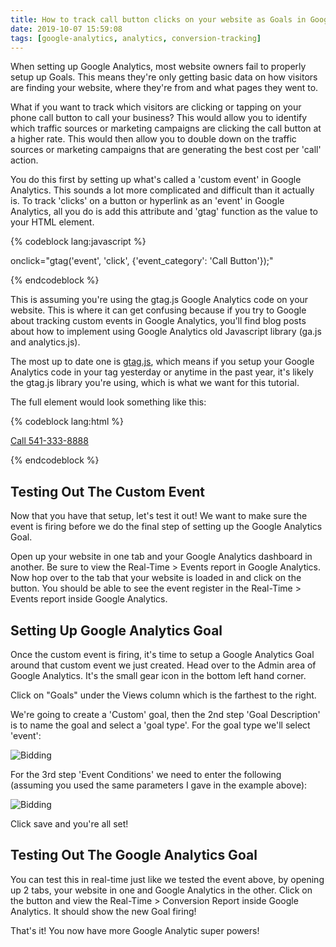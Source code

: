 ```yaml
---
title: How to track call button clicks on your website as Goals in Google Analytics
date: 2019-10-07 15:59:08
tags: [google-analytics, analytics, conversion-tracking]
---
```


When setting up Google Analytics, most website owners fail to properly setup up Goals. This means they're only getting basic data on how visitors are finding your website, where they're from and what pages they went to. 

What if you want to track which visitors are clicking or tapping on your phone call button to call your business? This would allow you to identify which traffic sources or marketing campaigns are clicking the call button at a higher rate. This would then allow you to double down on the traffic sources or marketing campaigns that are generating the best cost per 'call' action.

You do this first by setting up what's called a 'custom event' in Google Analytics. This sounds a lot more complicated and difficult than it actually is. To track 'clicks' on a button or hyperlink as an 'event' in Google Analytics, all you do is add this attribute and 'gtag' function as the value to your <a> HTML element.

{% codeblock lang:javascript %}

onclick="gtag('event', 'click', {'event_category': 'Call Button'});"

{% endcodeblock %}

This is assuming you're using the gtag.js Google Analytics code on your website. This is where it can get confusing because if you try to Google about tracking custom events in Google Analytics, you'll find blog posts about how to implement using Google Analytics old Javascript library (ga.js and analytics.js). 

The most up to date one is [gtag.js](https://developers.google.com/analytics/devguides/collection/gtagjs/events), which means if you setup your Google Analytics code in your <head> tag yesterday or anytime in the past year, it's likely the gtag.js library you're using, which is what we want for this tutorial.

The full <a> element would look something like this:

{% codeblock lang:html %}

<a href="tel:+15413338888" onclick="gtag('event', 'click', {'event_category': 'Call Button'});">Call 541-333-8888</a>

{% endcodeblock %}

## Testing Out The Custom Event

Now that you have that setup, let's test it out! We want to make sure the event is firing before we do the final step of setting up the Google Analytics Goal. 

Open up your website in one tab and your Google Analytics dashboard in another. Be sure to view the Real-Time > Events report in Google Analytics. 
Now hop over to the tab that your website is loaded in and click on the button. You should be able to see the event register in the Real-Time > Events report inside Google Analytics.

## Setting Up Google Analytics Goal

Once the custom event is firing, it's time to setup a Google Analytics Goal around that custom event we just created. Head over to the Admin area of Google Analytics. It's the small gear icon in the bottom left hand corner.

Click on "Goals" under the Views column which is the farthest to the right. 

We're going to create a 'Custom' goal, then the 2nd step 'Goal Description' is to name the goal and select a 'goal type'. For the goal type we'll select 'event':

![Bidding](/content/gagoal-1.jpg)

For the 3rd step 'Event Conditions' we need to enter the following (assuming you used the same parameters I gave in the example above):

![Bidding](/content/gagoal-2.jpg)

Click save and you're all set! 

## Testing Out The Google Analytics Goal

You can test this in real-time just like we tested the event above, by opening up 2 tabs, your website in one and Google Analytics in the other. Click on the button and view the Real-Time > Conversion Report inside Google Analytics. It should show the new Goal firing! 

That's it! You now have more Google Analytic super powers!

